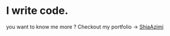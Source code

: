 # I write code. 

you want to know me more ? Checkout my portfolio -> [ShjaAzimi](https://shjaazimi.netlify.app/)
